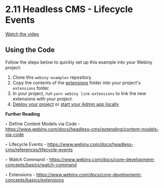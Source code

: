 # 2.11 Headless CMS - Lifecycle Events

[Watch the video](https://drive.google.com/file/d/1zBrmTW-VDXWTE1x_Vi_ixCmiZpexT1nS/view)

## Using the Code

Follow the steps below to quickly set up this example into your Webiny project: 

1. Clone this `webiny-examples` repository.
2. Copy the contents of the [extensions](./extensions) folder into your project's `extensions` folder.
3. In your project, run `yarn webiny link-extensions` to link the new extensions with your project.
4. [Deploy your project](https://www.webiny.com/docs/core-development-concepts/basics/project-deployment) or [start your Admin app locally](https://www.webiny.com/docs/core-development-concepts/basics/watch-command#watching-project-applications)

**Further Reading**

‣ Define Content Models via Code - https://www.webiny.com/docs/headless-cms/extending/content-models-via-code

‣ Lifecycle Events - https://www.webiny.com/docs/headless-cms/references/lifecycle-events

‣ Watch Command - https://www.webiny.com/docs/core-development-concepts/basics/watch-command

‣ Extensions - https://www.webiny.com/docs/core-development-concepts/basics/extensions